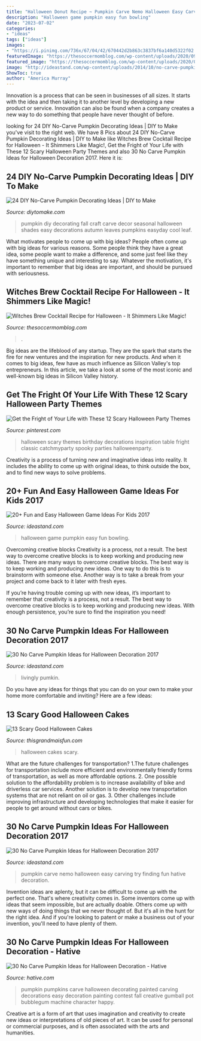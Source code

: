 ```yaml
---
title: "Halloween Donut Recipe ~ Pumpkin Carve Nemo Halloween Easy Carving Try Finding Fun Hative Decoration"
description: "Halloween game pumpkin easy fun bowling"
date: "2023-07-02"
categories:
- "ideas"
tags: ["ideas"]
images:
- "https://i.pinimg.com/736x/67/04/42/670442d2b863c3837bf6a140d5322f02.jpg"
featuredImage: "https://thesoccermomblog.com/wp-content/uploads/2020/09/Witches-Brew-Cocktail-4.jpg"
featured_image: "https://thesoccermomblog.com/wp-content/uploads/2020/09/Witches-Brew-Cocktail-4.jpg"
image: "http://ideastand.com/wp-content/uploads/2014/10/no-carve-pumpkin-ideas/17-nemo-pumpkin.jpg"
ShowToc: true
author: "America Murray"
---
```



Innovation is a process that can be seen in businesses of all sizes. It starts with the idea and then taking it to another level by developing a new product or service. Innovation can also be found when a company creates a new way to do something that people have never thought of before.

	

		
looking for 24 DIY No-Carve Pumpkin Decorating Ideas | DIY to Make you've visit to the right web. We have 8 Pics about 24 DIY No-Carve Pumpkin Decorating Ideas | DIY to Make like Witches Brew Cocktail Recipe for Halloween - It Shimmers Like Magic!, Get the Fright of Your Life with These 12 Scary Halloween Party Themes and also 30 No Carve Pumpkin Ideas for Halloween Decoration 2017. Here it is:
		
    
## 24 DIY No-Carve Pumpkin Decorating Ideas | DIY To Make

<img loading=lazy src="http://www.diytomake.com/wp-content/uploads/2015/12/seasonal-pumpkin.jpg" onerror="this.onerror=null;this.src='https://tse3.mm.bing.net/th?id=OIP.CHr5DTnAhU68D6jucVmz3AHaJx&amp;pid=15.1';" alt="24 DIY No-Carve Pumpkin Decorating Ideas | DIY to Make">

_Source: diytomake.com_

>pumpkin diy decorating fall craft carve decor seasonal halloween shades easy decorations autumn leaves pumpkins easyday cool leaf. 

	

What motivates people to come up with big ideas?
People often come up with big ideas for various reasons. Some people think they have a great idea, some people want to make a difference, and some just feel like they have something unique and interesting to say. Whatever the motivation, it's important to remember that big ideas are important, and should be pursued with seriousness.

    
## Witches Brew Cocktail Recipe For Halloween - It Shimmers Like Magic!

<img loading=lazy src="https://thesoccermomblog.com/wp-content/uploads/2020/09/Witches-Brew-Cocktail-4.jpg" onerror="this.onerror=null;this.src='https://tse4.mm.bing.net/th?id=OIP.YgR7pKezhvt0EmKcm_kSigHaLH&amp;pid=15.1';" alt="Witches Brew Cocktail Recipe for Halloween - It Shimmers Like Magic!">

_Source: thesoccermomblog.com_

>. 

	

Big ideas are the lifeblood of any startup. They are the spark that starts the fire for new ventures and the inspiration for new products. And when it comes to big ideas, few have as much influence as Silicon Valley's top entrepreneurs. In this article, we take a look at some of the most iconic and well-known big ideas in Silicon Valley history.

    
## Get The Fright Of Your Life With These 12 Scary Halloween Party Themes

<img loading=lazy src="https://i.pinimg.com/736x/67/04/42/670442d2b863c3837bf6a140d5322f02.jpg" onerror="this.onerror=null;this.src='https://tse3.mm.bing.net/th?id=OIP.e8IsJkGj1IiMG19utH3PswHaLH&amp;pid=15.1';" alt="Get the Fright of Your Life with These 12 Scary Halloween Party Themes">

_Source: pinterest.com_

>halloween scary themes birthday decorations inspiration table fright classic catchmyparty spooky parties halloweenparty. 

	

Creativity is a process of turning new and imaginative ideas into reality. It includes the ability to come up with original ideas, to think outside the box, and to find new ways to solve problems.

    
## 20+ Fun And Easy Halloween Game Ideas For Kids 2017

<img loading=lazy src="https://ideastand.com/wp-content/uploads/2016/10/halloween-game-ideas-for-kids/7-halloween-game-ideas-for-kids.jpg" onerror="this.onerror=null;this.src='https://tse3.mm.bing.net/th?id=OIP.Kztf-iQli0iogAIX5hn6pwHaLH&amp;pid=15.1';" alt="20+ Fun and Easy Halloween Game Ideas For Kids 2017">

_Source: ideastand.com_

>halloween game pumpkin easy fun bowling. 

	

Overcoming creative blocks
Creativity is a process, not a result. The best way to overcome creative blocks is to keep working and producing new ideas.
There are many ways to overcome creative blocks. The best way is to keep working and producing new ideas. One way to do this is to brainstorm with someone else. Another way is to take a break from your project and come back to it later with fresh eyes.

If you’re having trouble coming up with new ideas, it’s important to remember that creativity is a process, not a result. The best way to overcome creative blocks is to keep working and producing new ideas. With enough persistence, you’re sure to find the inspiration you need!

    
## 30 No Carve Pumpkin Ideas For Halloween Decoration 2017

<img loading=lazy src="https://ideastand.com/wp-content/uploads/2014/10/no-carve-pumpkin-ideas/4-caramel-apple.jpg" onerror="this.onerror=null;this.src='https://tse1.mm.bing.net/th?id=OIP.ZVifJVHUjIqDMw6u-qCJdAHaJ4&amp;pid=15.1';" alt="30 No Carve Pumpkin Ideas for Halloween Decoration 2017">

_Source: ideastand.com_

>livingly pumkin. 

	

Do you have any ideas for things that you can do on your own to make your home more comfortable and inviting? Here are a few ideas: 

    
## 13 Scary Good Halloween Cakes

<img loading=lazy src="https://www.thisgrandmaisfun.com/wp-content/uploads/2016/10/bloodycake2_sayitwithcake-768x1024-750x1000.jpg" onerror="this.onerror=null;this.src='https://tse1.mm.bing.net/th?id=OIP.x5U0zJVqZjGdy-hTkYrr2QHaJ4&amp;pid=15.1';" alt="13 Scary Good Halloween Cakes">

_Source: thisgrandmaisfun.com_

>halloween cakes scary. 

	

What are the future challenges for transportation?
1.The future challenges for transportation include more efficient and environmentally friendly forms of transportation, as well as more affordable options. 
2. One possible solution to the affordability problem is to increase availability of bike and driverless car services. Another solution is to develop new transportation systems that are not reliant on oil or gas. 
3. Other challenges include improving infrastructure and developing technologies that make it easier for people to get around without cars or bikes.

    
## 30 No Carve Pumpkin Ideas For Halloween Decoration 2017

<img loading=lazy src="http://ideastand.com/wp-content/uploads/2014/10/no-carve-pumpkin-ideas/17-nemo-pumpkin.jpg" onerror="this.onerror=null;this.src='https://tse2.mm.bing.net/th?id=OIP.q4WWGGw0FN93hfCrxsT_nAHaLG&amp;pid=15.1';" alt="30 No Carve Pumpkin Ideas for Halloween Decoration 2017">

_Source: ideastand.com_

>pumpkin carve nemo halloween easy carving try finding fun hative decoration. 

	

Invention ideas are aplenty, but it can be difficult to come up with the perfect one. That's where creativity comes in. Some inventors come up with ideas that seem impossible, but are actually doable. Others come up with new ways of doing things that we never thought of. But it's all in the hunt for the right idea. And if you're looking to patent or make a business out of your invention, you'll need to have plenty of them.

    
## 30 No Carve Pumpkin Ideas For Halloween Decoration - Hative

<img loading=lazy src="https://hative.com/wp-content/uploads/2014/10/no-carve-pumpkin-ideas/19-bubblegum-machine.jpg" onerror="this.onerror=null;this.src='https://tse1.mm.bing.net/th?id=OIP.Iiora0M5eO6WCyFd98uK7QHaJ4&amp;pid=15.1';" alt="30 No Carve Pumpkin Ideas for Halloween Decoration - Hative">

_Source: hative.com_

>pumpkin pumpkins carve halloween decorating painted carving decorations easy decoration painting contest fall creative gumball pot bubblegum machine character happy. 

	

Creative art is a form of art that uses imagination and creativity to create new ideas or interpretations of old pieces of art. It can be used for personal or commercial purposes, and is often associated with the arts and humanities.

